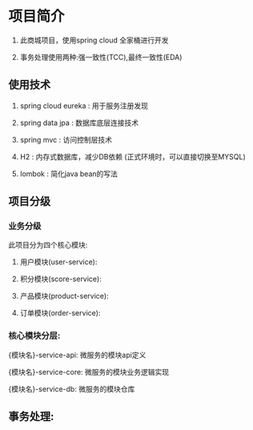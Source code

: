 # 项目简介

1. 此商城项目，使用spring cloud 全家桶进行开发

2. 事务处理使用两种:强一致性(TCC),最终一致性(EDA)


## 使用技术

1. spring cloud eureka : 用于服务注册发现

2. spring data jpa : 数据库底层连接技术

3. spring mvc : 访问控制层技术

4. H2 : 内存式数据库，减少DB依赖 (正式环境时，可以直接切换至MYSQL)

5. lombok : 简化java bean的写法

## 项目分级

### 业务分级

此项目分为四个核心模块:

1. 用户模块(user-service):

1. 积分模块(score-service):

1. 产品模块(product-service):

1. 订单模块(order-service):


### 核心模块分层:

{模块名}-service-api: 微服务的模块api定义

{模块名}-service-core: 微服务的模块业务逻辑实现

{模块名}-service-db: 微服务的模块仓库


## 事务处理:




